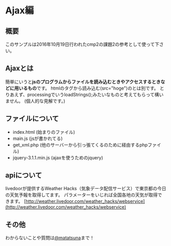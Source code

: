 # Ajax編
## 概要
このサンプルは2016年10月19日行われたcmp2の課題2の参考として使って下さい。

## Ajaxとは
簡単にいうと**jsのプログラムからファイルを読み込むときやアクセスするときなどに用いるもの**です。
htmlのタグから読み込む(src="hoge")のとは別です。
とりあえず、processingでいうloadStrings();みたいなものと考えてもらって構いません。
(個人的な見解です。)

## ファイルについて
 - index.html (始まりのファイル)
 - main.js (jsが書かれてる)
 - get_xml.php (他のサーバーから引っ張てくるのために経由するphpファイル)
 - jquery-3.1.1.min.js (ajaxを使うためのjquery)

## apiについて
livedoorが提供するWeather Hacks（気象データ配信サービス）で東京都の今日の天気予報を取得してます。
パラメーターをいじれば全国各地の天気が取得できます。
[http://weather.livedoor.com/weather_hacks/webservice](http://weather.livedoor.com/weather_hacks/webservice)

## その他
わからないことや質問は[@matatsuna](https://twitter.com/matatsuna)まで！